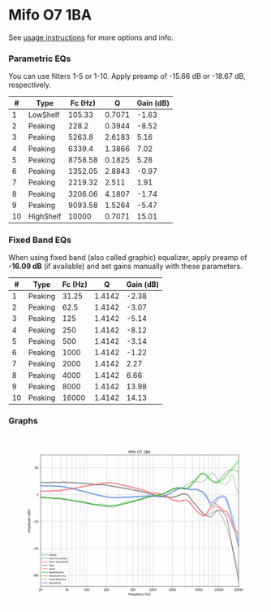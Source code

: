 # Mifo O7 1BA
See [usage instructions](https://github.com/jaakkopasanen/AutoEq#usage) for more options and info.

### Parametric EQs
You can use filters 1-5 or 1-10. Apply preamp of -15.66 dB or -18.67 dB, respectively.

|   # | Type      |   Fc (Hz) |      Q |   Gain (dB) |
|-----|-----------|-----------|--------|-------------|
|   1 | LowShelf  |    105.33 | 0.7071 |       -1.63 |
|   2 | Peaking   |    228.2  | 0.3944 |       -8.52 |
|   3 | Peaking   |   5263.8  | 2.6183 |        5.16 |
|   4 | Peaking   |   6339.4  | 1.3866 |        7.02 |
|   5 | Peaking   |   8758.58 | 0.1825 |        5.28 |
|   6 | Peaking   |   1352.05 | 2.8843 |       -0.97 |
|   7 | Peaking   |   2219.32 | 2.511  |        1.91 |
|   8 | Peaking   |   3206.06 | 4.1807 |       -1.74 |
|   9 | Peaking   |   9093.58 | 1.5264 |       -5.47 |
|  10 | HighShelf |  10000    | 0.7071 |       15.01 |

### Fixed Band EQs
When using fixed band (also called graphic) equalizer, apply preamp of **-16.09 dB** (if available) and set gains manually with these parameters.

|   # | Type    |   Fc (Hz) |      Q |   Gain (dB) |
|-----|---------|-----------|--------|-------------|
|   1 | Peaking |     31.25 | 1.4142 |       -2.38 |
|   2 | Peaking |     62.5  | 1.4142 |       -3.07 |
|   3 | Peaking |    125    | 1.4142 |       -5.14 |
|   4 | Peaking |    250    | 1.4142 |       -8.12 |
|   5 | Peaking |    500    | 1.4142 |       -3.14 |
|   6 | Peaking |   1000    | 1.4142 |       -1.22 |
|   7 | Peaking |   2000    | 1.4142 |        2.27 |
|   8 | Peaking |   4000    | 1.4142 |        6.66 |
|   9 | Peaking |   8000    | 1.4142 |       13.98 |
|  10 | Peaking |  16000    | 1.4142 |       14.13 |

### Graphs
![](./Mifo%20O7%201BA.png)
